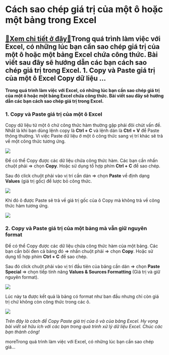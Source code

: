 Cách sao chép giá trị của một ô hoặc một bảng trong Excel
=========================================================

[:gift:Xem chi tiết ở đây:gift:](https://hddtvn.com/cach-sao-chep-gia-tri-cua-mot-o-hoac-mot-bang-trong-excel/)Trong quá trình làm việc với Excel, có những lúc bạn cần sao chép giá trị của một ô hoặc một bảng Excel chứa công thức. Bài viết sau đây sẽ hướng dẫn các bạn cách sao chép giá trị trong Excel. 1. Copy và Paste giá trị của một ô Excel Copy dữ liệu …
--------------------------------------------------------------------------------------------------------------------------------------------------------------------------------------------------------------------------------------------------------

**Trong quá trình làm việc với Excel, có những lúc bạn cần sao chép giá trị của một ô hoặc một bảng Excel chứa công thức. Bài viết sau đây sẽ hướng dẫn các bạn cách sao chép giá trị trong Excel.**


### 1. Copy và Paste giá trị của một ô Excel


Copy dữ liệu từ một ô chứ công thức hàm thường gặp phải đôi chút vấn đề. Nhất là khi bạn dùng lệnh copy là **Ctrl + C** và lệnh dán là **Ctrl + V** để Paste thông thường. Vì việc Paste dữ liệu ở một ô công thức sang vị trí khác sẽ trả về một công thức tương ứng.


[![](https://hddtvn.com/wp-content/uploads/2021/01/1y35Tnj.png)](https://hddtvn.com/wp-content/uploads/2021/01/1y35Tnj.png)


Để có thể Copy được các dữ liệu chứa công thức hàm. Các bạn cần nhấn chuột phải => chọn **Copy**. Hoặc sử dụng tổ hợp phím **Ctrl + C** để sao chép.


Sau đó click chuột phải vào vị trí cần dán => chọn **Paste** về định dạng **Values** (giá trị gốc) để lược bỏ công thức.


![](https://hddtvn.com/wp-content/uploads/2021/01/1ky6oTo.png)


Khi đó ô được Paste sẽ trả về giá trị gốc của ô Copy mà không trả về công thức hàm tương ứng.


![](https://hddtvn.com/wp-content/uploads/2021/01/KORuhNT.png)


### 2. Copy và Paste giá trị của một bảng mà vẫn giữ nguyên format


Để có thể Copy được các dữ liệu chứa công thức hàm của một bảng. Các bạn cần bôi đen cả bảng đó => nhấn chuột phải => chọn **Copy**. Hoặc sử dụng tổ hợp phím **Ctrl + C** để sao chép.


Sau đó click chuột phải vào vị trí đầu tiên của bảng cần dán => chọn **Paste Special** => chọn tiếp tính năng **Values & Sources Formatting** (Giá trị và giữ nguyên format).


![](https://hddtvn.com/wp-content/uploads/2021/01/jpZzBdr.png)


Lúc này ta được kết quả là bảng có format như ban đầu nhưng chỉ còn giá trị chứ không còn công thức trong các ô.


![](https://hddtvn.com/wp-content/uploads/2021/01/5L0XFkV.png)


*Trên đây là cách để Copy Paste giá trị của ô và của bảng Excel. Hy vọng bài viết sẽ hữu ích với các bạn trong quá trình xử lý dữ liệu Excel. Chúc các bạn thành công!*


moreTrong quá trình làm việc với Excel, có những lúc bạn cần sao chép giá…

